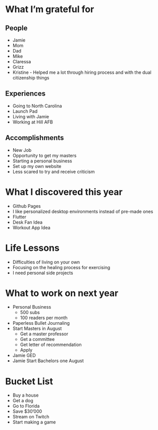 # What I’m grateful for
## People
* Jamie
* Mom 
* Dad 
* Mike
* Claressa 
* Grizz
* Kristine - Helped me a lot through hiring process and with the dual citizenship things

## Experiences
* Going to North Carolina 
* Launch Pad
* Living with Jamie
* Working at Hill AFB

## Accomplishments
* New Job
* Opportunity to get my masters
* Starting a personal business 
* Set up my own website 
* Less scared to try and receive criticism

# What I discovered this year
* Github Pages
* I like personalized desktop environments instead of pre-made ones 
* Flutter
* Desk Fan Idea
* Workout App Idea

# Life Lessons 
* Difficulties of living on your own
* Focusing on the healing process for exercising 
* I need personal side projects 

# What to work on next year 
* Personal Business
    * 500 subs 
    * 100 readers per month 
* Paperless Bullet Journaling 
* Start Masters in August
    * Get a master professor 
    * Get a committee
    * Get letter of recommendation 
    * Apply
* Jamie GED
* Jamie Start Bachelors one August

# Bucket List
* Buy a house
* Get a dog
* Go to Florida
* Save $30’000 
* Stream on Twitch
* Start making a game 

